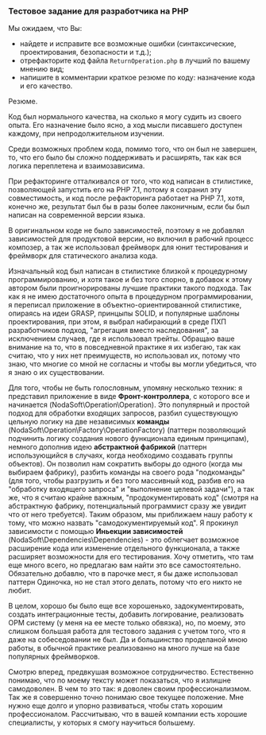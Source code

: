 ### Тестовое задание для разработчика на PHP
Мы ожидаем, что Вы:
* найдете и исправите все возможные ошибки (синтаксические, проектирования, безопасности и т.д.);
* отрефакторите код файла `ReturnOperation.php` в лучший по вашему мнению вид;
* напишите в комментарии краткое резюме по коду: назначение кода и его качество.

Резюме.

Код был нормального качества, на сколько я могу судить из своего опыта.
Его назначение было ясно, а ход мысли писавшего доступен каждому,
при непродолжительном изучении.

Среди возможных проблем кода, помимо того, что он был не завершен, то, что
его было бы сложно поддерживать и расширять, так как вся логика переплетена и
взаимозависима.

При рефакторинге отталкивался от того, что код написан в стилистике,
позволяющей запустить его на PHP 7.1, потому я сохранил эту совместимость,
и код после рефакторинга работает на PHP 7.1, хотя, конечно же, результат
был бы в разы более лаконичным, если бы был написан на современной версии языка.

В оригинальном коде не было зависимостей, поэтому я не добавлял зависимостей 
для продуктовой версии, но включил в рабочий процесс композер, а так же
использовал фреймворк для юнит тестирования и фреймворк для статического анализа
кода.

Изначальный код был написан в стилистике близкой к процедурному
программированию, и хотя такое и без того спорно, в добавок к этому автором
были проигнорированы лучшие практики такого подхода. Так как я не имею 
достаточного опыта в процедурном программировании, я переписал приложение
в объектно-ориентированной стилистике, опираясь на идеи GRASP, принцыпы SOLID,
и популярные шаблоны проектирования, при этом, я выбрал набирающий в среде
ПХП разработчиков подход, "агрегация вместо наследования", за исключением
случаев, где я использовал трейты. Обращаю ваше внимание на то, что в
повседневной практике я их избегаю, так как считаю, что у них нет преимуществ,
но использовал их, потому что знаю, что многие со мной не согласны и чтобы вы
могли убедиться, что я знаю о их существовании.

Для того, чтобы не быть голословным, упомяну несколько техник: я представил
приложение в виде **Фронт-контроллера**, с которого все и начинается 
(NodaSoft\Operation\Operation). Это популярный и простой подход для
обработки входящих запросов, разбил существующую цельную логику на две
независимых **команды** (NodaSoft\Operation\Factory\OperationFactory)
(паттерн позволяющий подчинить логику создания нового функционала единым
принципам), немного дополнив идею **абстрактной фабрикой** (паттерн
использующийся в случаях, когда необходимо создавать группы объектов). 
Он позволил нам сократить выборы до одного (когда мы выбираем фабрику), разбить
команды на своего рода "подкоманды" (для того, чтобы разгрузить и без того
массивный код, разбив его на "обработку входящего запроса"
и "выполнение целевой задачи"), а так же, что я считаю крайне важным,
"продокументировать код" (смотря на абстрактную фабрику, потенциальный
программист сразу же увидит что от него требуется). Таким образом, мы приближаем
нашу работу к тому, что можно назвать "самодокументируемый код". Я прокинул
зависимости с помощью **Иньекции зависимостей**
(NodaSoft\Dependencies\Dependencies) - это облегчает возможное
расширение кода или изменение отдельного функционала, а также расширяет 
возможности для его тестирования. Хочу отметить, что там еще много всего,
но предлагаю вам найти это все самостоятельно. Обязательно добавлю, 
что в парочке мест, я бы даже использовал паттерн Одиночка, но не стал этого
делать, потому что его никто не любит.

В целом, хорошо бы было еще все хорошенько, задокументировать, создать
интеграционные тесты, добавить логирование, реализовать ОРМ систему (у меня на 
ее месте только обвязка), но, по моему, это слишком большая работа для тестового
задания с учетом того, что я даже на собеседовании не был. Да и большинство
проделаной мною работы, в обычной практике реализованно на много лучше на базе
популярных фреймворков.

Смотрю вперед, предвкушая возможное сотрудничество. Естественно понимаю, что
по моему тексту может показаться, что я излишне самодоволен. В чем то это так:
я доволен своим профессионализмом. Так же я совершенно точно понимаю 
свое текущее положение. Мне нужно еще долго и упорно развиваться, чтобы стать
хорошим профессионалом. Рассчитываю, что в вашей компании есть хорошие
специалисты, у которых я смогу научиться большему.




